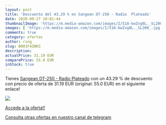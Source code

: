 ```yaml
---
layout: post
title: 'Descuento del 43.29 % en Sangean DT-250 - Radio  Plateado'
date: 2020-09-27 10:01:44
thumbnailImage: 'https://m.media-amazon.com/images/I/51A-bwZvg8L._SL200_.jpg'
images: [ 'https://m.media-amazon.com/images/I/51A-bwZvg8L._SL200_.jpg' ]
comments: true
category: ofertas
author: ring
slug: B001F4ZWKS
description:
actualPrice: 31.19 EUR
comparePrice: 55.0 EUR
inStock: true
---
```


Tienes [Sangean DT-250 - Radio  Plateado](https://www.amazon.com/dp/B001F4ZWKS/?tag=redken08-20) con un 43.29 % de descuento con precio de oferta de 31.19 EUR (original: 55.0 EUR) en el siguiente enlace!

[![](https://m.media-amazon.com/images/I/51A-bwZvg8L._SL200_.jpg)](https://www.amazon.com/dp/B001F4ZWKS/?tag=redken08-20)

[Accede a la oferta!!](https://www.amazon.com/dp/B001F4ZWKS/?tag=redken08-20)

[Consulta otras ofertas en nuestro canal de telegram](https://t.me/s/ofertas25)

